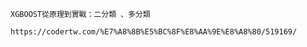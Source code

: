#

```


```


```
XGBOOST從原理到實戰：二分類 、多分類

https://codertw.com/%E7%A8%8B%E5%BC%8F%E8%AA%9E%E8%A8%80/519169/

```



```


```


```



```



```


```


```



```



```


```


```



```



```


```


```



```



```


```


```



```



```


```


```



```



```


```


```



```



```


```


```



```


